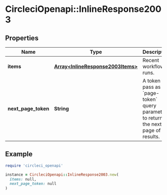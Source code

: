 # CircleciOpenapi::InlineResponse2003

## Properties

| Name | Type | Description | Notes |
| ---- | ---- | ----------- | ----- |
| **items** | [**Array&lt;InlineResponse2003Items&gt;**](InlineResponse2003Items.md) | Recent workflow runs. |  |
| **next_page_token** | **String** | A token to pass as a &#x60;page-token&#x60; query parameter to return the next page of results. |  |

## Example

```ruby
require 'circleci_openapi'

instance = CircleciOpenapi::InlineResponse2003.new(
  items: null,
  next_page_token: null
)
```

